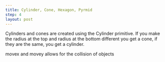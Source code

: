 ```yaml
---
title: Cylinder, Cone, Hexagon, Pyrmid
step: 4
layout: post
---
```


Cylinders and cones are created using the Cylinder primitive. If you make the radius at the top and radius at the bottom different you get a cone, if they are the same, you get a cylinder.


movex and movey allows for the collision of objects

<script src="https://gist.github.com/madhephaestus/b6ebfe4bb8210bb61c8a.js"></script>
